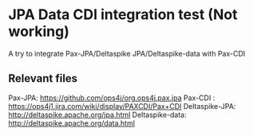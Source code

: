 # JPA Data CDI integration test (Not working)

A try to integrate Pax-JPA/Deltaspike JPA/Deltaspike-data with Pax-CDI

## Relevant files

Pax-JPA: https://github.com/ops4j/org.ops4j.pax.jpa
Pax-CDI : https://ops4j1.jira.com/wiki/display/PAXCDI/Pax+CDI
Deltaspike-JPA: http://deltaspike.apache.org/jpa.html
Deltaspike-data: http://deltaspike.apache.org/data.html